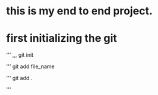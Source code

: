 # this is my end to end project.

# first initializing the git

'''
,,,
git init

'''
git add file_name

'''
git add .

'''